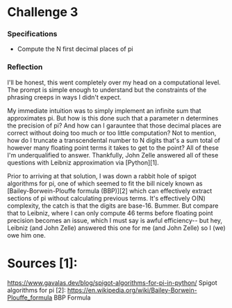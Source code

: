 # Challenge 3

### Specifications

- Compute the N first decimal places of pi

### Reflection

I'll be honest, this went completely over my head on a computational level. The
prompt is simple enough to understand but the constraints of the phrasing creeps
in ways I didn't expect. 

My immediate intuition was to simply implement an infinite sum that approximates
pi. But how is this done such that a parameter n determines the precision of pi?
And how can I garauntee that those decimal places are correct without doing too
much or too little computation? Not to mention, how do I truncate a
transcendental number to N digits that's a sum total of however many floating
point terms it takes to get to the point? All of these I'm underqualified to
answer. Thankfully, John Zelle answered all of these questions with Leibniz
approximation via [Python][1]. 

Prior to arriving at that solution, I was down a rabbit hole of spigot
algorithms for pi, one of which seemed to fit the bill nicely known as
[Bailey-Borwein-Plouffe formula (BBP)][2] which can effectively extract sections
of pi without calculating previous terms. It's effectively O(N) complexity, the
catch is that the digits are base-16. Bummer. But compare that to Leibniz, where
I can only compute 46 terms before floating point precision becomes an issue,
which I must say is awful efficiency-- but hey, Leibniz (and John Zelle)
answered this one for me (and John Zelle) so I (we) owe him one.

# Sources  [1]:
<https://www.gavalas.dev/blog/spigot-algorithms-for-pi-in-python/> Spigot
algorithms for pi [2]:
<https://en.wikipedia.org/wiki/Bailey-Borwein-Plouffe_formula> BBP Formula

